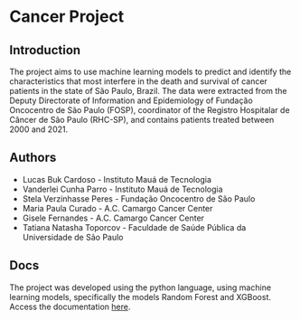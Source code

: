 # Cancer Project

## **Introduction**

The project aims to use machine learning models to predict and identify the characteristics that most interfere in the death and survival of cancer patients in the state of São Paulo, Brazil. The data were extracted from the Deputy Directorate of Information and Epidemiology of Fundação Oncocentro de São Paulo (FOSP), coordinator of the Registro Hospitalar de Câncer de São Paulo (RHC-SP), and contains patients treated between 2000 and 2021.

## **Authors**

* Lucas Buk Cardoso - Instituto Mauá de Tecnologia
* Vanderlei Cunha Parro - Instituto Mauá de Tecnologia
* Stela Verzinhasse Peres - Fundação Oncocentro de São Paulo
* Maria Paula Curado - A.C. Camargo Cancer Center
* Gisele Fernandes - A.C. Camargo Cancer Center
* Tatiana Natasha Toporcov - Faculdade de Saúde Pública da Universidade de São Paulo

## **Docs**

The project was developed using the python language, using machine learning models, specifically the models Random Forest and XGBoost. Access the documentation [here](https://cancer-project.readthedocs.io/en/latest/).



 

